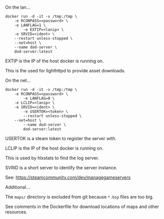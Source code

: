 On the lan...

```
docker run -d -it -v /tmp:/tmp \
	-e RCONPASS=<password> \
	-e LANFLAG=1 \
        -e EXTIP=<lanip> \
	-e SRVID=<ident> \
	--restart unless-stopped \
	--net=host \
	--name dod-server \
	dod-server:latest
```

EXTIP is the IP of the host docker is running on. 

This is the used for lighthttpd to provide asset downloads.

On the net...

```
docker run -d -it -v /tmp:/tmp \
	-e RCONPASS=<password> \
        -e LANFLAG=0 \
	-e LCLIP=<lanip> \
	-e SRVID=<ident> \
        -e USERTOK=<token> \
        --restart unless-stopped \
	--net=host \
        --name dod-server \
        dod-server:latest
```

USERTOK is a steam token to register the server with.

LCLIP is the IP of the host docker is running on.

This is used by hlxstats to find the log server.

SVRID is a short server to identify the server instance.

See: https://steamcommunity.com/dev/managegameservers

Additional...

The `maps/` directory is excluded from git because `*.bsp` files are too big.

See comments in the Dockerfile for download locations of maps and other resources.

